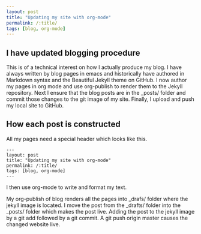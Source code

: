 ```yaml
---
layout: post
title: "Updating my site with org-mode"
permalink: /:title/
tags: [blog, org-mode]
---
```

## I have updated blogging procedure
This is of a technical interest on how I actually produce my blog. 
I have always written by blog pages in emacs and
historically have authored in Markdown syntax and the Beautiful Jekyll theme on GitHub.
I now author my pages in org mode and use org-publish to render them to the Jekyll repository.
Next I ensure that the blog posts are in the _posts/ folder and commit those changes to the git image of my site.
Finally, I upload and push my local site to GitHub.



## How each post is constructed</h2>

All my pages need a special header which looks like this.

```text
---
layout: post
title: "Updating my site with org-mode"
permalink: /:title/
tags: [blog, org-mode]
---
```

I then use org-mode to write and format my text.

My org-publish of blog renders all the pages into _drafs/ folder where the jekyll image is located.
I move the post from the _drafts/ folder into the _posts/ folder which makes the post live.
Adding the post to the jekyll image by a git add followed by a git commit.
A git push origin master causes the changed website live.
